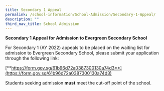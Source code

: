 ```yaml
---
title: Secondary 1 Appeal
permalink: /school-information/School-Admission/Secondary-1-Appeal/
description: ""
third_nav_title: School Admission
---
```

**Secondary 1 Appeal for Admission to Evergreen Secondary School**

For Secondary 1 (AY 2022) appeals to be placed on the waiting list for admission to Evergreen Secondary School, please submit your application through the following link:

[**https://form.gov.sg/61b96d72a0387300130a74d3**](https://form.gov.sg/61b96d72a0387300130a74d3)

Students seeking admission **must** meet the cut-off point of the school.